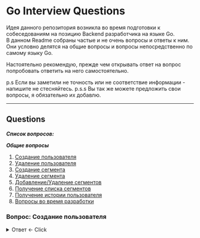 # Go Interview Questions
Идея данного репозитория возникла во время подготовки к собеседованиям на позицию Backend разработчика на языке Go.  
В данном Readme собраны частые и не очень вопросы и ответы к ним. Они условно делятся на общие вопросы и вопросы непосредственно по самому языку Go.  

Настоятельно рекомендую, прежде чем открывать ответ на вопрос попробовать ответить на него самостоятельно.

p.s Если вы заметили не точность или не соответствие информации - напишите не стесняйтесь.
p.s.s Вы так же можете предложить свои вопросы, я обязательно их добавлю.

---

## Questions

***Список вопросов:***

***Общие вопросы***

1. [Создание пользователя](#create-user)
2. [Удаление пользователя](#del-user)
3. [Создание сегмента](#create-seg)
4. [Удаление сегмента](#del-seg)
5. [Добавление/Удаление сегментов](#add-remove)
6. [Получение списка сегментов](#seg-list)
7. [Получение истории пользователя](#user-history)
8. [Вопросы во время разработки](#decisions)

### Вопрос: Создание пользователя <a name="create-user"></a>

<details>
  <summary>Ответ <- Click</summary>
История языка
</details>
